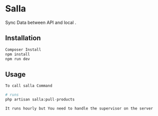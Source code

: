 # Salla

Sync Data between API and local .

## Installation

```bash
Composer Install
npm install
npm run dev
```

## Usage

```python
To call salla Command

# runs
php artisan salla:pull-products

It runs hourly but You need to handle the supervisor on the server
```
